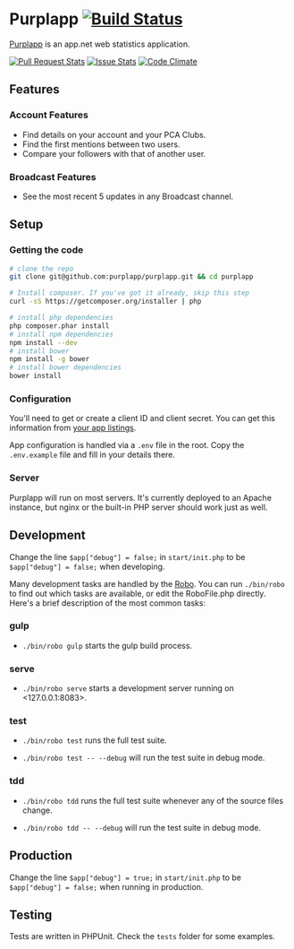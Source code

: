 Purplapp [![Build Status][ci img]][ci link]
========

[Purplapp](http://app.net/purplapp) is an app.net web statistics application.

[![Pull Request Stats][pr img]][pr link] [![Issue Stats][is img]][is link] [![Code Climate][cc img]][cc link]

[ci img]: https://travis-ci.org/purplapp/purplapp.svg?branch=master
[cc img]: https://codeclimate.com/github/purplapp/purplapp/badges/gpa.svg
[is img]: http://issuestats.com/github/purplapp/purplapp/badge/issue
[pr img]: http://issuestats.com/github/purplapp/purplapp/badge/pr

[ci link]: https://travis-ci.org/purplapp/purplapp
[is link]: http://issuestats.com/github/purplapp/purplapp
[pr link]: http://issuestats.com/github/purplapp/purplapp
[cc link]: https://codeclimate.com/github/purplapp/purplapp

## Features

### Account Features

- Find details on your account and your PCA Clubs.
- Find the first mentions between two users.
- Compare your followers with that of another user.

### Broadcast Features

- See the most recent 5 updates in any Broadcast channel.

## Setup

### Getting the code

```bash
# clone the repo
git clone git@github.com:purplapp/purplapp.git && cd purplapp

# Install composer. If you've got it already, skip this step
curl -sS https://getcomposer.org/installer | php

# install php dependencies
php composer.phar install
# install npm dependencies
npm install --dev
# install bower
npm install -g bower
# install bower dependencies
bower install
```

### Configuration

You'll need to get or create a client ID and client secret. You can get this
information from [your app listings](https://account.app.net/developer/apps/).

App configuration is handled via a `.env` file in the root. Copy the
`.env.example` file and fill in your details there.


### Server

Purplapp will run on most servers. It's currently deployed to an Apache
instance, but nginx or the built-in PHP server should work just as well.

## Development

Change the line `$app["debug"] = false;` in `start/init.php` to be `$app["debug"] = false;` when developing.

Many development tasks are handled by the [Robo][robo]. You can run `./bin/robo`
to find out which tasks are available, or edit the RoboFile.php directly. Here's
a brief description of the most common tasks:

### gulp

- `./bin/robo gulp` starts the gulp build process.

### serve

- `./bin/robo serve` starts a development server running on <127.0.0.1:8083>.

### test

- `./bin/robo test` runs the full test suite.

- `./bin/robo test -- --debug` will run the test suite in debug mode.

### tdd

- `./bin/robo tdd` runs the full test suite whenever any of the source files
  change.

- `./bin/robo tdd -- --debug` will run the test suite in debug mode.

## Production

Change the line `$app["debug"] = true;` in `start/init.php` to be `$app["debug"] = false;` when running in production.

## Testing

Tests are written in PHPUnit. Check the `tests` folder for some examples.

[robo]: http://robo.li/
